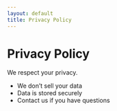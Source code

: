 ```yaml
---
layout: default
title: Privacy Policy
---
```


# Privacy Policy

We respect your privacy.

- We don’t sell your data
- Data is stored securely
- Contact us if you have questions
